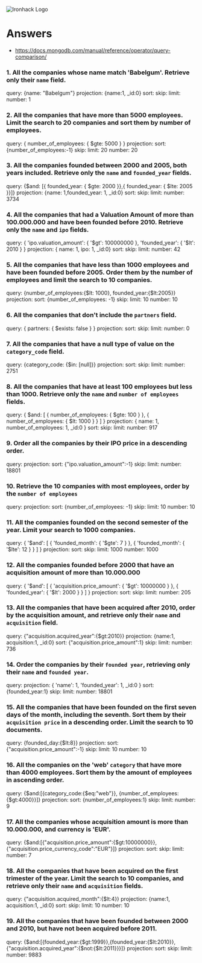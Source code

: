 ![Ironhack Logo](https://i.imgur.com/1QgrNNw.png)

# Answers
- https://docs.mongodb.com/manual/reference/operator/query-comparison/

### 1. All the companies whose name match 'Babelgum'. Retrieve only their `name` field.
<!-- Your Code Goes Here -->
query: {name: "Babelgum"}
projection: {name:1, _id:0}
sort: 
skip: 
limit:
number: 1

### 2. All the companies that have more than 5000 employees. Limit the search to 20 companies and sort them by **number of employees**.
<!-- Your Code Goes Here -->
query: { number_of_employees: { $gte: 5000 } }
projection:
sort: {number_of_employees:-1}
skip: 
limit: 20
number: 20	

### 3. All the companies founded between 2000 and 2005, both years included. Retrieve only the `name` and `founded_year` fields.
<!-- Your Code Goes Here -->
query: {$and: [{ founded_year: { $gte: 2000 }},{ founded_year: { $lte: 2005 }}]}
projection: {name: 1,founded_year: 1, _id:0}
sort: 
skip: 
limit:
number: 3734

### 4. All the companies that had a Valuation Amount of more than 100.000.000 and have been founded before 2010. Retrieve only the `name` and `ipo` fields.
<!-- Your Code Goes Here -->
<!-- 2010 no incluido -->
query: { 'ipo.valuation_amount': { '$gt': 100000000 }, 'founded_year': { '$lt': 2010 } }
projection: { name: 1, ipo: 1, _id:0}
sort: 
skip: 
limit:
number: 42	

### 5. All the companies that have less than 1000 employees and have been founded before 2005. Order them by the number of employees and limit the search to 10 companies.
<!-- Your Code Goes Here -->
query: {number_of_employees:{$lt: 1000}, founded_year:{$lt:2005}}
projection:
sort: {number_of_employees: -1}
skip: 
limit: 10
number: 10	

### 6. All the companies that don't include the `partners` field.
<!-- Your Code Goes Here -->
query: { partners: { $exists: false } }
projection:
sort: 
skip: 
limit:
number: 0

### 7. All the companies that have a null type of value on the `category_code` field.
<!-- Your Code Goes Here -->
query: {category_code: {$in: [null]}}
projection:
sort: 
skip: 
limit:
number: 2751

### 8. All the companies that have at least 100 employees but less than 1000. Retrieve only the `name` and `number of employees` fields.
<!-- Your Code Goes Here -->
query: { $and: [ { number_of_employees: { $gte: 100 } }, { number_of_employees: { $lt: 1000 } } ] }
projection: { name: 1, number_of_employees: 1, _id:0 }
sort: 
skip: 
limit:
number: 917

### 9. Order all the companies by their IPO price in a descending order.
<!-- Your Code Goes Here -->
query: 
projection:
sort: {"ipo.valuation_amount":-1}
skip: 
limit:
number: 18801

### 10. Retrieve the 10 companies with most employees, order by the `number of employees`
<!-- Your Code Goes Here -->
query: 
projection:
sort: {number_of_employees: -1}
skip: 
limit: 10
number: 10

### 11. All the companies founded on the second semester of the year. Limit your search to 1000 companies.
<!-- Your Code Goes Here -->
query: { '$and': [ { 'founded_month': { '$gte': 7 } }, { 'founded_month': { '$lte': 12 } } ] }
projection:
sort: 
skip: 
limit: 1000
number: 1000

### 12. All the companies founded before 2000 that have an acquisition amount of more than 10.000.000
<!-- Your Code Goes Here -->
query: { '$and': [ { 'acquisition.price_amount': { '$gt': 10000000 } }, { 'founded_year': { '$lt': 2000 } } ] }
projection:
sort: 
skip: 
limit:
number: 205

### 13. All the companies that have been acquired after 2010, order by the acquisition amount, and retrieve only their `name` and `acquisition` field.
<!-- Your Code Goes Here -->
query: {"acquisition.acquired_year":{$gt:2010}}
projection: {name:1, acquisition:1, _id:0}
sort: {"acquisition.price_amount":1}
skip: 
limit:
number: 736

### 14. Order the companies by their `founded year`, retrieving only their `name` and `founded year`.
<!-- Your Code Goes Here -->
query: 
projection: { 'name': 1, 'founded_year': 1, _id:0 }
sort: {founded_year:1}
skip: 
limit:
number: 18801

### 15. All the companies that have been founded on the first seven days of the month, including the seventh. Sort them by their `acquisition price` in a descending order. Limit the search to 10 documents.
<!-- Your Code Goes Here -->
query: {founded_day:{$lt:8}}
projection:
sort:  {"acquisition.price_amount":-1}
skip: 
limit: 10
number: 10

### 16. All the companies on the 'web' `category` that have more than 4000 employees. Sort them by the amount of employees in ascending order.
<!-- Your Code Goes Here -->
query: {$and:[{category_code:{$eq:"web"}}, {number_of_employees:{$gt:4000}}]}
projection:
sort:  {number_of_employees:1}
skip: 
limit:
number: 9

### 17. All the companies whose acquisition amount is more than 10.000.000, and currency is 'EUR'.
<!-- Your Code Goes Here -->
query: {$and:[{"acquisition.price_amount":{$gt:10000000}}, {"acquisition.price_currency_code":"EUR"}]}
projection:
sort: 
skip: 
limit:
number: 7

### 18. All the companies that have been acquired on the first trimester of the year. Limit the search to 10 companies, and retrieve only their `name` and `acquisition` fields.
<!-- Your Code Goes Here -->
<!-- Trimestre 1 -->
query: {"acquisition.acquired_month":{$lt:4}} 
projection: {name:1, acquisition:1, _id:0}
sort: 
skip: 
limit: 10
number: 10

### 19. All the companies that have been founded between 2000 and 2010, but have not been acquired before 2011.
<!-- Your Code Goes Here -->
query: {$and:[{founded_year:{$gt:1999}},{founded_year:{$lt:2010}}, {"acquisition.acquired_year":{$not:{$lt:2011}}}]}
projection:
sort: 
skip: 
limit:
number: 9883